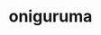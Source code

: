 ---
title: "oniguruma"
layout: cache
categories: [package, develop-2025-03-09]
meta: {"compilers": ["apple-clang@=16.0.0", "gcc@=10.5.0", "gcc@=11.4.0", "gcc@=13.3.0", "oneapi@=2024.2.1"], "num_specs": 5, "num_specs_by_stack": {"developer-tools-aarch64-linux-gnu": 1, "developer-tools-darwin": 1, "developer-tools-x86_64_v3-linux-gnu": 1, "e4s": 1, "e4s-oneapi": 1, "root": 5}, "oss": ["centos7", "rhel8", "sequoia", "ubuntu22.04"], "platforms": ["darwin", "linux"], "stacks": ["developer-tools-aarch64-linux-gnu", "developer-tools-darwin", "developer-tools-x86_64_v3-linux-gnu", "e4s", "e4s-oneapi", "root"], "targets": ["aarch64", "x86_64_v3"], "versions": ["6.9.9"]}
spec_details: [{"compiler": "oneapi@=2024.2.1", "hash": "3nscd2awefajr2ddimgim57gk6oxt4q2", "os": "ubuntu22.04", "platform": "linux", "size": "-", "stacks": ["e4s-oneapi", "root"], "target": "x86_64_v3", "variants": ["build_system=autotools"], "versions": ["6.9.9"]}, {"compiler": "apple-clang@=16.0.0", "hash": "hjbhdipjuaxygszcxxjiupimifhoe2bc", "os": "sequoia", "platform": "darwin", "size": "-", "stacks": ["developer-tools-darwin", "root"], "target": "aarch64", "variants": ["build_system=autotools"], "versions": ["6.9.9"]}, {"compiler": "gcc@=11.4.0", "hash": "r6xlonnt52ygcbq43v5vdjhcv25sl26n", "os": "ubuntu22.04", "platform": "linux", "size": "-", "stacks": ["e4s", "root"], "target": "x86_64_v3", "variants": ["build_system=autotools"], "versions": ["6.9.9"]}, {"compiler": "gcc@=13.3.0", "hash": "wqeoevn62rswpwpupa6wifuwxr2zpf7p", "os": "rhel8", "platform": "linux", "size": "-", "stacks": ["developer-tools-aarch64-linux-gnu", "root"], "target": "aarch64", "variants": ["build_system=autotools"], "versions": ["6.9.9"]}, {"compiler": "gcc@=10.5.0", "hash": "yirbfcxvwketzicinltimziy2od3pfwo", "os": "centos7", "platform": "linux", "size": "-", "stacks": ["developer-tools-x86_64_v3-linux-gnu", "root"], "target": "x86_64_v3", "variants": ["build_system=autotools"], "versions": ["6.9.9"]}]
---